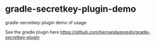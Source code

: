 # gradle-secretkey-plugin-demo
gradle-secretkey-plugin demo of usage

See the gradle plugin here https://github.com/hernandazevedo/gradle-secretkey-plugin
